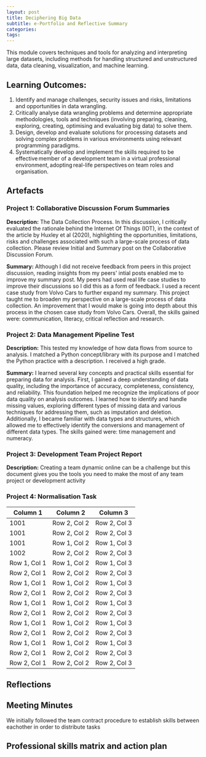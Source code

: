 ```yaml
---
layout: post
title: Deciphering Big Data
subtitle: e-Portfolio and Reflective Summary
categories: 
tags:
---
```

This module covers techniques and tools for analyzing and interpreting large datasets, including methods for handling structured and unstructured data, data cleaning, visualization, and machine learning.

## Learning Outcomes:
1. Identify and manage challenges, security issues and risks, limitations and opportunities in data wrangling.
2. Critically analyse data wrangling problems and determine appropriate methodologies, tools and techniques (involving preparing, cleaning, exploring, creating, optimising and evaluating big data) to solve them.
3. Design, develop and evaluate solutions for processing datasets and solving complex problems in various environments using relevant programming paradigms.
4. Systematically develop and implement the skills required to be effective member of a development team in a virtual professional environment, adopting real-life perspectives on team roles and organisation.

## Artefacts
### Project 1: Collaborative Discussion Forum Summaries 

<strong>Description:</strong> The Data Collection Process. In this discussion, I critically evaluated the rationale behind the Internet Of Things (IOT), in the context of the article by Huxley et al (2020), highlighting the opportunities, limitations, risks and challenges associated with such a large-scale process of data collection. Please review Initial and Summary post on the Collaborative Discussion Forum.

<strong>Summary:</strong> Although I did not receive feedback from peers in this project discussion, reading insights from my peers' intial posts enabled me to improve my summary post. My peers had used real life case studies to improve their discussions so I did this as a form of feedback. I used a recent case study from Volvo Cars to further expand my summary. This project taught me to broaden my perspective on a large-scale process of data collection. An improvement that I would make is going into depth about this process in the chosen case study from Volvo Cars. Overall, the skills gained were: communication, literacy, critical reflection and research.

### Project 2: Data Management Pipeline Test

<strong>Description:</strong> This tested my knowledge of how data flows from source to analysis. I matched a Python concept/library with its purpose and I matched the Python practice with a description. I received a high grade.

<strong>Summary:</strong> I learned several key concepts and practical skills essential for preparing data for analysis. First, I gained a deep understanding of data quality, including the importance of accuracy, completeness, consistency, and reliability. This foundation helped me recognize the implications of poor data quality on analysis outcomes. I learned how to identify and handle missing values, exploring different types of missing data and various techniques for addressing them, such as imputation and deletion. Additionally, I became familiar with data types and structures, which allowed me to effectively identify the conversions and management of different data types. The skills gained were: time management and numeracy.

### Project 3: Development Team Project Report
<strong>Description:</strong> 
Creating a team dynamic online can be a challenge but this document gives you the tools you need to make the most of any team project or development activity

### Project 4: Normalisation Task

| Column 1      | Column 2      | Column 3      |
|---------------|---------------|---------------|
| 1001          | Row 2, Col 2  | Row 2, Col 3  |
| 1001          | Row 2, Col 2  | Row 2, Col 3  |
| 1001          | Row 1, Col 2  | Row 1, Col 3  |
| 1002          | Row 2, Col 2  | Row 2, Col 3  |
| Row 1, Col 1  | Row 1, Col 2  | Row 1, Col 3  |
| Row 2, Col 1  | Row 2, Col 2  | Row 2, Col 3  |
| Row 1, Col 1  | Row 1, Col 2  | Row 1, Col 3  |
| Row 2, Col 1  | Row 2, Col 2  | Row 2, Col 3  |
| Row 1, Col 1  | Row 1, Col 2  | Row 1, Col 3  |
| Row 2, Col 1  | Row 2, Col 2  | Row 2, Col 3  |
| Row 1, Col 1  | Row 1, Col 2  | Row 1, Col 3  |
| Row 2, Col 1  | Row 2, Col 2  | Row 2, Col 3  |
| Row 1, Col 1  | Row 1, Col 2  | Row 1, Col 3  |
| Row 2, Col 1  | Row 2, Col 2  | Row 2, Col 3  |
| Row 2, Col 1  | Row 2, Col 2  | Row 2, Col 3  |
## Reflections

## Meeting Minutes
We initially followed the team contract procedure to establish skills between eachother in order to distribute tasks

## Professional skills matrix and action plan
